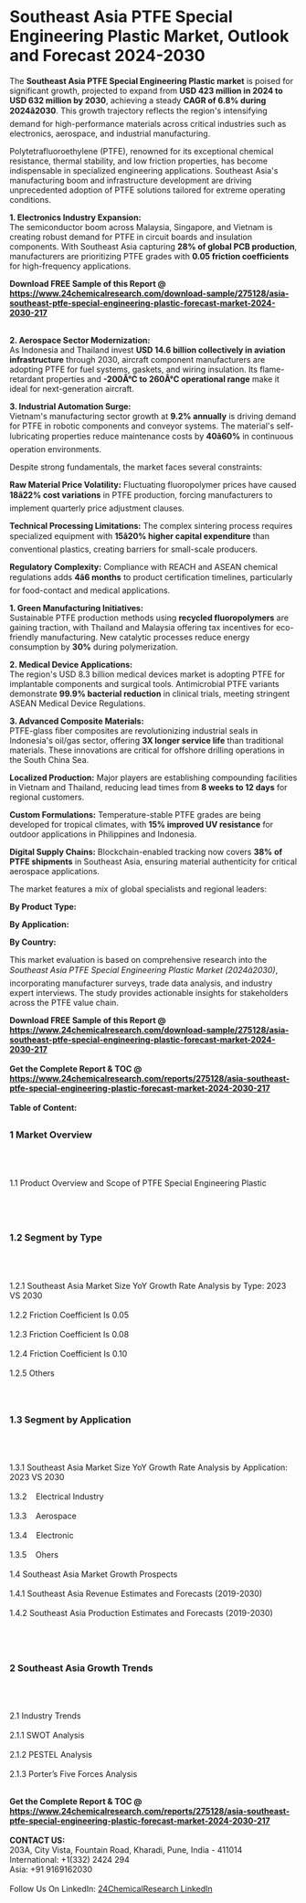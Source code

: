 <h1>Southeast Asia PTFE Special Engineering Plastic Market, Outlook and Forecast 2024-2030</h1><p>The <strong>Southeast Asia PTFE Special Engineering Plastic market</strong> is poised for significant growth, projected to expand from <strong>USD 423 million in 2024 to USD 632 million by 2030</strong>, achieving a steady <strong>CAGR of 6.8% during 2024â2030</strong>. This growth trajectory reflects the region's intensifying demand for high-performance materials across critical industries such as electronics, aerospace, and industrial manufacturing.</p><p>Polytetrafluoroethylene (PTFE), renowned for its exceptional chemical resistance, thermal stability, and low friction properties, has become indispensable in specialized engineering applications. Southeast Asia's manufacturing boom and infrastructure development are driving unprecedented adoption of PTFE solutions tailored for extreme operating conditions.</p><p><strong>1. Electronics Industry Expansion:</strong><br>
The semiconductor boom across Malaysia, Singapore, and Vietnam is creating robust demand for PTFE in circuit boards and insulation components. With Southeast Asia capturing <strong>28% of global PCB production</strong>, manufacturers are prioritizing PTFE grades with <strong>0.05 friction coefficients</strong> for high-frequency applications.</p><div><b>Download FREE Sample of this Report @ 
            <a href="https://www.24chemicalresearch.com/download-sample/275128/asia-southeast-ptfe-special-engineering-plastic-forecast-market-2024-2030-217">
            https://www.24chemicalresearch.com/download-sample/275128/asia-southeast-ptfe-special-engineering-plastic-forecast-market-2024-2030-217</a></b></div><br><p><strong>2. Aerospace Sector Modernization:</strong><br>
As Indonesia and Thailand invest <strong>USD 14.6 billion collectively in aviation infrastructure</strong> through 2030, aircraft component manufacturers are adopting PTFE for fuel systems, gaskets, and wiring insulation. Its flame-retardant properties and <strong>-200Â°C to 260Â°C operational range</strong> make it ideal for next-generation aircraft.</p><p><strong>3. Industrial Automation Surge:</strong><br>
Vietnam's manufacturing sector growth at <strong>9.2% annually</strong> is driving demand for PTFE in robotic components and conveyor systems. The material's self-lubricating properties reduce maintenance costs by <strong>40â60%</strong> in continuous operation environments.</p><p>Despite strong fundamentals, the market faces several constraints:</p><p><strong>Raw Material Price Volatility:</strong> Fluctuating fluoropolymer prices have caused <strong>18â22% cost variations</strong> in PTFE production, forcing manufacturers to implement quarterly price adjustment clauses.</p><p><strong>Technical Processing Limitations:</strong> The complex sintering process requires specialized equipment with <strong>15â20% higher capital expenditure</strong> than conventional plastics, creating barriers for small-scale producers.</p><p><strong>Regulatory Complexity:</strong> Compliance with REACH and ASEAN chemical regulations adds <strong>4â6 months</strong> to product certification timelines, particularly for food-contact and medical applications.</p><p><strong>1. Green Manufacturing Initiatives:</strong><br>
Sustainable PTFE production methods using <strong>recycled fluoropolymers</strong> are gaining traction, with Thailand and Malaysia offering tax incentives for eco-friendly manufacturing. New catalytic processes reduce energy consumption by <strong>30%</strong> during polymerization.</p><p><strong>2. Medical Device Applications:</strong><br>
The region's USD 8.3 billion medical devices market is adopting PTFE for implantable components and surgical tools. Antimicrobial PTFE variants demonstrate <strong>99.9% bacterial reduction</strong> in clinical trials, meeting stringent ASEAN Medical Device Regulations.</p><p><strong>3. Advanced Composite Materials:</strong><br>
PTFE-glass fiber composites are revolutionizing industrial seals in Indonesia's oil/gas sector, offering <strong>3X longer service life</strong> than traditional materials. These innovations are critical for offshore drilling operations in the South China Sea.</p><p><strong>Localized Production:</strong> Major players are establishing compounding facilities in Vietnam and Thailand, reducing lead times from <strong>8 weeks to 12 days</strong> for regional customers.</p><p><strong>Custom Formulations:</strong> Temperature-stable PTFE grades are being developed for tropical climates, with <strong>15% improved UV resistance</strong> for outdoor applications in Philippines and Indonesia.</p><p><strong>Digital Supply Chains:</strong> Blockchain-enabled tracking now covers <strong>38% of PTFE shipments</strong> in Southeast Asia, ensuring material authenticity for critical aerospace applications.</p><p>The market features a mix of global specialists and regional leaders:</p><p><strong>By Product Type:</strong></p><p><strong>By Application:</strong></p><p><strong>By Country:</strong></p><p>This market evaluation is based on comprehensive research into the <em>Southeast Asia PTFE Special Engineering Plastic Market (2024â2030)</em>, incorporating manufacturer surveys, trade data analysis, and industry expert interviews. The study provides actionable insights for stakeholders across the PTFE value chain.</p><div><b>Download FREE Sample of this Report @ 
            <a href="https://www.24chemicalresearch.com/download-sample/275128/asia-southeast-ptfe-special-engineering-plastic-forecast-market-2024-2030-217">
            https://www.24chemicalresearch.com/download-sample/275128/asia-southeast-ptfe-special-engineering-plastic-forecast-market-2024-2030-217</a></b></div><br><div><b>Get the Complete Report & TOC @ 
            <a href="https://www.24chemicalresearch.com/reports/275128/asia-southeast-ptfe-special-engineering-plastic-forecast-market-2024-2030-217">
            https://www.24chemicalresearch.com/reports/275128/asia-southeast-ptfe-special-engineering-plastic-forecast-market-2024-2030-217</a></b></div><br>
            <b>Table of Content:</b><p><h2><span style="font-size:16px"><strong>1 Market Overview&nbsp;&nbsp; &nbsp;</strong></span></h2><br />
<br />
<p>1.1 Product Overview and Scope of PTFE Special Engineering Plastic&nbsp;</p><br />
<br />
<h2><strong><span style="font-size:16px">1.2 Segment by Type&nbsp;&nbsp; &nbsp;</span></strong></h2><br />
<br />
<p>1.2.1 Southeast Asia Market Size YoY Growth Rate Analysis by Type: 2023 VS 2030&nbsp;&nbsp; &nbsp;<br /><br />
1.2.2 Friction Coefficient Is 0.05&nbsp;&nbsp; &nbsp;<br /><br />
1.2.3 Friction Coefficient Is 0.08<br /><br />
1.2.4 Friction Coefficient Is 0.10<br /><br />
1.2.5 Others<br /><br />
<br />
<h2><span style="font-size:16px"><strong>1.3 Segment by Application&nbsp;&nbsp;</strong></span></h2><br />
<br />
<p>1.3.1 Southeast Asia Market Size YoY Growth Rate Analysis by Application: 2023 VS 2030&nbsp;&nbsp; &nbsp;<br /><br />
1.3.2&nbsp;&nbsp; &nbsp;Electrical Industry<br /><br />
1.3.3&nbsp;&nbsp; &nbsp;Aerospace<br /><br />
1.3.4&nbsp;&nbsp; &nbsp;Electronic<br /><br />
1.3.5&nbsp;&nbsp; &nbsp;Ohers<br /><br />
1.4 Southeast Asia Market Growth Prospects&nbsp;&nbsp; &nbsp;<br /><br />
1.4.1 Southeast Asia Revenue Estimates and Forecasts (2019-2030)&nbsp;&nbsp; &nbsp;<br /><br />
1.4.2 Southeast Asia Production Estimates and Forecasts (2019-2030)&nbsp;&nbsp;</p><br />
<br />
<h2><span style="font-size:16px"><strong>2 Southeast Asia Growth Trends&nbsp;&nbsp; &nbsp;</strong></span></h2><br />
<br />
<p>2.1 Industry Trends&nbsp;&nbsp; &nbsp;<br /><br />
2.1.1 SWOT Analysis&nbsp;&nbsp; &nbsp;<br /><br />
2.1.2 PESTEL Analysis&nbsp;&nbsp; &nbsp;<br /><br />
2.1.3 Porter&rsquo;s Five Forces Analysis&nbsp;&nbsp; &nbsp;<br /><br />
</p><div><b>Get the Complete Report & TOC @ 
            <a href="https://www.24chemicalresearch.com/reports/275128/asia-southeast-ptfe-special-engineering-plastic-forecast-market-2024-2030-217">
            https://www.24chemicalresearch.com/reports/275128/asia-southeast-ptfe-special-engineering-plastic-forecast-market-2024-2030-217</a></b></div><br><b>CONTACT US:</b><br>
            203A, City Vista, Fountain Road, Kharadi, Pune, India - 411014<br>
            International: +1(332) 2424 294<br>
            Asia: +91 9169162030 <br><br>
            Follow Us On LinkedIn: <a href="https://www.linkedin.com/company/24chemicalresearch/">24ChemicalResearch LinkedIn</a>